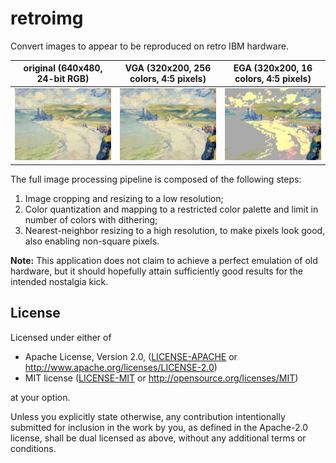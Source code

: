 # retroimg

Convert images to appear to be reproduced on retro IBM hardware.

| original (640x480, 24-bit RGB) | VGA (320x200, 256 colors, 4:5 pixels) | EGA (320x200, 16 colors, 4:5 pixels) |
|--------------------------------|---------------------------------------|--------------------------------------|
| ![](samples/pourville.png)     | ![](outputs/pourville-vga.png)        | ![](outputs/pourville-ega.png)       |

The full image processing pipeline is composed of the following steps:

1. Image cropping and resizing to a low resolution;
2. Color quantization and mapping to a restricted color palette and limit in number of colors with dithering;
3. Nearest-neighbor resizing to a high resolution, to make pixels look good, also enabling non-square pixels.


**Note:** This application does not claim to achieve a perfect emulation of old hardware, but it should hopefully attain sufficiently good results for the intended nostalgia kick.

## License

Licensed under either of

* Apache License, Version 2.0, ([LICENSE-APACHE](LICENSE-APACHE) or <http://www.apache.org/licenses/LICENSE-2.0>)
* MIT license ([LICENSE-MIT](LICENSE-MIT) or <http://opensource.org/licenses/MIT>)

at your option.

Unless you explicitly state otherwise, any contribution intentionally submitted
for inclusion in the work by you, as defined in the Apache-2.0 license, shall be dual licensed as above, without any
additional terms or conditions.

